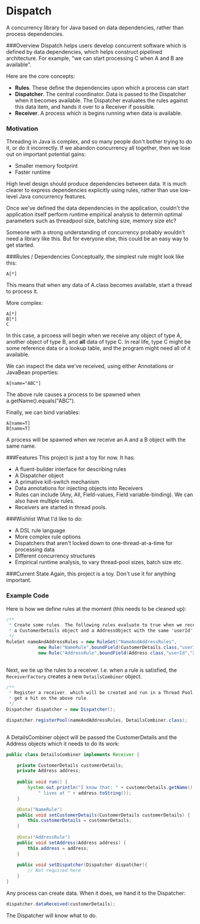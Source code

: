 Dispatch
========

A concurrency library for Java based on data dependencies, rather than process dependencies.

###Overview
Dispatch helps users develop concurrent software which is defined by data dependencies, which helps construct pipelined architecture. For example, "we can start processing C when A and B are available". 

Here are the core concepts:

* __Rules__. These define the dependencies upon which a process can start
* __Dispatcher__. The central coordinator. Data is passed to the Dispatcher when it becomes available. The Dispatcher evaluates the rules against this data item, and hands it over to a Receiver if possible.
* __Receiver__. A process which is begins running when data is available. 
 
### Motivation
Threading in Java is complex, and so many people don't bother trying to do it, or do it incorrectly. If we abandon concurrency all together, then we lose out on important potential gains:

* Smaller memory footprint
* Faster runtime

High level design should produce dependencies between data. It is much clearer to express dependencies explicitly using rules, rather than use low-level Java concurrency features.

Once we've defined the data dependencies in the application, couldn't the application itself perform runtime empirical analysis to determin optimal parameters such as threadpool size, batching size, memory size etc?

Someone with a strong understanding of concurrency probably wouldn't need a library like this. But for everyone else, this could be an easy way to get started.


###Rules / Dependencies
Conceptually, the simplest rule might look like this:

```
A[*]
```

This means that when any data of A.class becomes available, start a thread to process it.

More complex:

```
A[*]
B[*]
C
```

In this case, a prcoess will begin when we receive any object of type A, another object of type B, and __all__ data of type C. In real life, type C might be some reference data or a lookup table, and the program might need all of it available.

We can inspect the data we've received, using either Annotations or JavaBean properties:

```
A[name="ABC"]
```

The above rule causes a process to be spawned when a.getName().equals("ABC").

Finally, we can bind variables:

```
A[name=T]
B[name=T]
```

A process will be spawned when we receive an A and a B object with the same name.

###Features
This project is just a toy for now. It has:

* A fluent-builder interface for describing rules
* A Dispatcher object
* A primative kill-switch mechanism
* Data annotations for injecting objects into Receivers
* Rules can include (Any, All, Field-values, Field variable-binding). We can also have multiple rules.
* Receivers are started in thread pools.

###Wishlist
What I'd like to do:

* A DSL rule language
* More complex rule options
* Dispatchers that aren't locked down to one-thread-at-a-time for processing data
* Different concurrency structures
* Empirical runtime analysis, to vary thread-pool sizes, batch size etc.

###Current State
Again, this project is a toy. Don't use it for anything important.

### Example Code

Here is how we define rules at the moment (this needs to be cleaned up):

```java
/**
 * Create some rules. The following rules evaluate to true when we receive 
 * a CustomerDetails object and a AddressObject with the same "userId" value.
 */
RuleSet nameAndAddressRules = new RuleSet("NameAndAddressRules",
			new Rule("NameRule",boundField(CustomerDetails.class,"userId","X")),
			new Rule("AddressRule",boundField(Address.class,"userId","X")));
		
```

Next, we tie up the rules to a receiver. I.e. when a rule is satisfied, the `ReceiverFactory` creates a new `DetailsCombiner` object. 

```java
/** 
 * Register a receiver, which will be created and run in a Thread Pool whenever we
 * get a hit on the above rule.
 */
Dispatcher dispatcher = new Dispatcher();

dispatcher.registerPool(nameAndAddressRules, DetailsCombiner.class);
				
```
A DetailsCombiner object will be passed the CustomerDetails and the Address objects which it needs to do its work:

```java
public class DetailsCombiner implements Receiver {

	private CustomerDetails customerDetails;
	private Address address;
	
	public void run() {
		System.out.println("I know that: " + customerDetails.getName() + 
			" lives at " + address.toString());
	}

	@Data("NameRule")
	public void setCustomerDetails(CustomerDetails customerDetails) {
		this.customerDetails = customerDetails;
	}
	
	@Data("AddressRule")
	public void setAddress(Address address) {
		this.address = address;
	}
	
	public void setDispatcher(Dispatcher dispatcher){
		// Not required here
	}
}
```

Any process can create data. When it does, we hand it to the Dispatcher:

```java
dispatcher.dataReceived(customerDetails);
```

The Dispatcher will know what to do.
